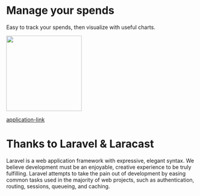 # Manage your spends

Easy to track your spends, then visualize with useful charts.

<img src="http://hoanganh25991.github.io/images/embe-spends-2016-07-21_115411.png" width="200"/>

[application-link](128.199.237.219/embe-spends)

# Thanks to Laravel & Laracast

Laravel is a web application framework with expressive, elegant syntax. We believe development must be an enjoyable, creative experience to be truly fulfilling. Laravel attempts to take the pain out of development by easing common tasks used in the majority of web projects, such as authentication, routing, sessions, queueing, and caching.


